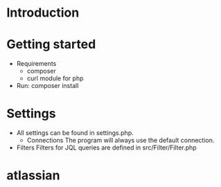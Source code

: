 # Introduction

# Getting started

  * Requirements
    - composer
    - curl module for php
  * Run: composer install

# Settings

  * All settings can be found in settings.php.
    - Connections
      The program will always use the default connection.
  * Filters
    Filters for JQL queries are defined in src/Filter/Filter.php
# atlassian
